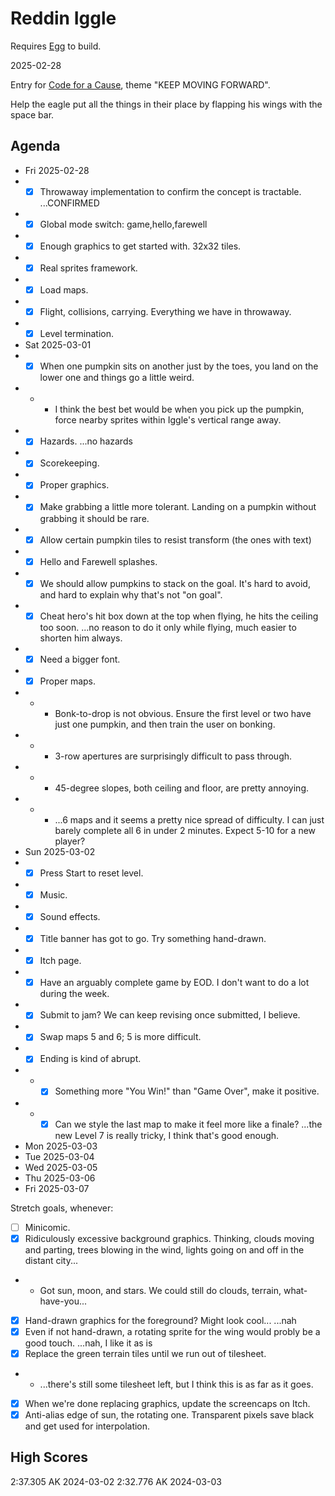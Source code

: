# Reddin Iggle

Requires [Egg](https://github.com/aksommerville/egg) to build.

2025-02-28

Entry for [Code for a Cause](https://itch.io/jam/code-for-a-cause), theme "KEEP MOVING FORWARD".

Help the eagle put all the things in their place by flapping his wings with the space bar.

## Agenda

- Fri 2025-02-28
- - [x] Throwaway implementation to confirm the concept is tractable. ...CONFIRMED
- - [x] Global mode switch: game,hello,farewell
- - [x] Enough graphics to get started with. 32x32 tiles.
- - [x] Real sprites framework.
- - [x] Load maps.
- - [x] Flight, collisions, carrying. Everything we have in throwaway.
- - [x] Level termination.
- Sat 2025-03-01
- - [x] When one pumpkin sits on another just by the toes, you land on the lower one and things go a little weird.
- - - I think the best bet would be when you pick up the pumpkin, force nearby sprites within Iggle's vertical range away.
- - [x] Hazards. ...no hazards
- - [x] Scorekeeping.
- - [x] Proper graphics.
- - [x] Make grabbing a little more tolerant. Landing on a pumpkin without grabbing it should be rare.
- - [x] Allow certain pumpkin tiles to resist transform (the ones with text)
- - [x] Hello and Farewell splashes.
- - [x] We should allow pumpkins to stack on the goal. It's hard to avoid, and hard to explain why that's not "on goal".
- - [x] Cheat hero's hit box down at the top when flying, he hits the ceiling too soon. ...no reason to do it only while flying, much easier to shorten him always.
- - [x] Need a bigger font.
- - [x] Proper maps.
- - - Bonk-to-drop is not obvious. Ensure the first level or two have just one pumpkin, and then train the user on bonking.
- - - 3-row apertures are surprisingly difficult to pass through.
- - - 45-degree slopes, both ceiling and floor, are pretty annoying.
- - - ...6 maps and it seems a pretty nice spread of difficulty. I can just barely complete all 6 in under 2 minutes. Expect 5-10 for a new player?
- Sun 2025-03-02
- - [x] Press Start to reset level.
- - [x] Music.
- - [x] Sound effects.
- - [x] Title banner has got to go. Try something hand-drawn.
- - [x] Itch page.
- - [x] Have an arguably complete game by EOD. I don't want to do a lot during the week.
- - [x] Submit to jam? We can keep revising once submitted, I believe.
- - [x] Swap maps 5 and 6; 5 is more difficult.
- - [x] Ending is kind of abrupt.
- - - [x] Something more "You Win!" than "Game Over", make it positive.
- - - [x] Can we style the last map to make it feel more like a finale? ...the new Level 7 is really tricky, I think that's good enough.
- Mon 2025-03-03
- Tue 2025-03-04
- Wed 2025-03-05
- Thu 2025-03-06
- Fri 2025-03-07

Stretch goals, whenever:
- [ ] Minicomic.
- [x] Ridiculously excessive background graphics. Thinking, clouds moving and parting, trees blowing in the wind, lights going on and off in the distant city...
- - Got sun, moon, and stars. We could still do clouds, terrain, what-have-you...
- [x] Hand-drawn graphics for the foreground? Might look cool... ...nah
- [x] Even if not hand-drawn, a rotating sprite for the wing would probly be a good touch. ...nah, I like it as is
- [x] Replace the green terrain tiles until we run out of tilesheet.
- - ...there's still some tilesheet left, but I think this is as far as it goes.
- [x] When we're done replacing graphics, update the screencaps on Itch.
- [x] Anti-alias edge of sun, the rotating one. Transparent pixels save black and get used for interpolation.

## High Scores

2:37.305 AK 2024-03-02
2:32.776 AK 2024-03-03

